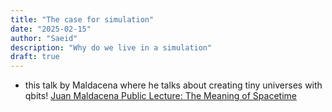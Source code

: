 ```yaml
---
title: "The case for simulation"
date: "2025-02-15"
author: "Saeid"
description: "Why do we live in a simulation"
draft: true
---
```


- this talk by Maldacena where he talks about creating tiny universes with qbits!
[Juan Maldacena Public Lecture: The Meaning of Spacetime](https://www.youtube.com/watch?v=DODp-ajPuU8)
